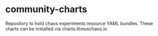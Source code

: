 # community-charts
Repository to hold chaos experiments resource YAML bundles. These charts can be installed via charts.litmuschaos.io

